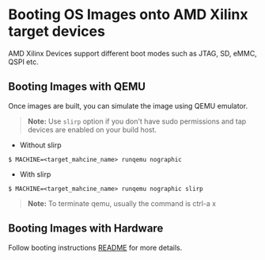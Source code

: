 # Booting OS Images onto AMD Xilinx target devices

AMD Xilinx Devices support different boot modes such as JTAG, SD, eMMC, QSPI etc.

## Booting Images with QEMU

Once images are built, you can simulate the image using QEMU emulator.

> **Note:** Use `slirp` option if you don't have sudo permissions and tap devices
  are enabled on your build host.

* Without slirp
```
$ MACHINE=<target_mahcine_name> runqemu nographic
```

* With slirp
```
$ MACHINE=<target_mahcine_name> runqemu nographic slirp
```

> **Note:** To terminate qemu, usually the command is ctrl-a x

## Booting Images with Hardware

Follow booting instructions [README](docs) for more details.
